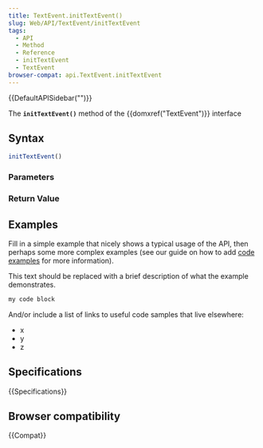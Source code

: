 ```yaml
---
title: TextEvent.initTextEvent()
slug: Web/API/TextEvent/initTextEvent
tags:
  - API
  - Method
  - Reference
  - initTextEvent
  - TextEvent
browser-compat: api.TextEvent.initTextEvent
---
```

{{DefaultAPISidebar("")}}

The **`initTextEvent()`** method of the {{domxref("TextEvent")}} interface 

## Syntax

```js
initTextEvent()
```

### Parameters



### Return Value



## Examples

Fill in a simple example that nicely shows a typical usage of the API, then perhaps some more complex examples (see our guide on how to add [code examples](/en-US/docs/MDN/Contribute/Structures/Code_examples) for more information).

This text should be replaced with a brief description of what the example demonstrates.

```js
my code block
```

And/or include a list of links to useful code samples that live elsewhere:

*   x
*   y
*   z

## Specifications

{{Specifications}}

## Browser compatibility

{{Compat}}

